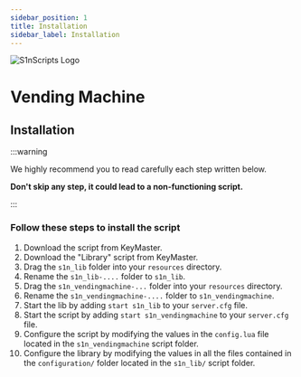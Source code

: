 ```yaml
---
sidebar_position: 1
title: Installation
sidebar_label: Installation
---
```


![S1nScripts Logo](https://forum.cfx.re/uploads/default/original/4X/c/5/c/c5c77230275c185945473d91ea8b2a02c4f48770.jpeg)

# Vending Machine 
## Installation

:::warning

We highly recommend you to read carefully each step written below.

**Don't skip any step, it could lead to a non-functioning script.**

:::

### Follow these steps to install the script

1. Download the script from KeyMaster.
2. Download the "Library" script from KeyMaster.
3. Drag the `s1n_lib` folder into your `resources` directory.
4. Rename the `s1n_lib-....` folder to `s1n_lib`.
5. Drag the `s1n_vendingmachine-...` folder into your `resources` directory.
6. Rename the `s1n_vendingmachine-....` folder to `s1n_vendingmachine`.
7. Start the lib by adding `start s1n_lib` to your `server.cfg` file.
8. Start the script by adding `start s1n_vendingmachine` to your `server.cfg` file.
9. Configure the script by modifying the values in the `config.lua` file located in the `s1n_vendingmachine` script folder.
10. Configure the library by modifying the values in all the files contained in the `configuration/` folder located in the `s1n_lib/` script folder.
